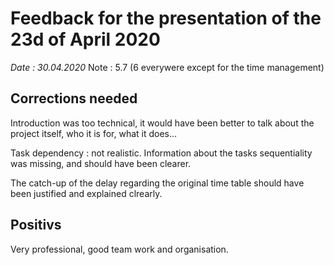 # Feedback for the presentation of the 23d of April 2020
_Date : 30.04.2020_
Note : 5.7
(6 everywere except for the time management)
## Corrections needed
Introduction was too technical, it would have been better to talk about the project itself, who it is for, what it does...

Task dependency : not realistic. Information about the tasks sequentiality was missing, and should have been clearer.

The catch-up of the delay regarding the original time table should have been justified and explained clrearly. 

## Positivs
Very professional, good team work and organisation.

